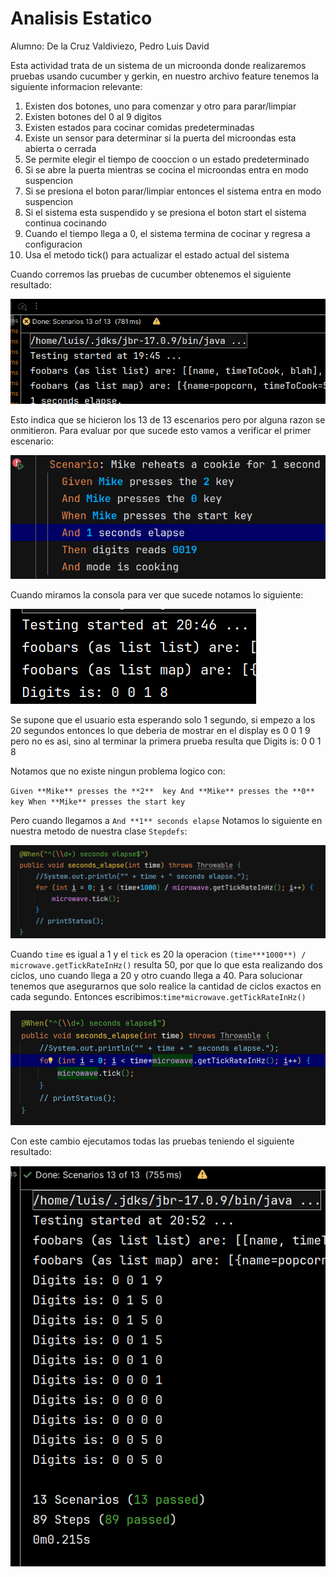# Analisis Estatico

Alumno: De la Cruz Valdiviezo, Pedro Luis David

Esta actividad trata de un sistema de un microonda donde realizaremos pruebas usando cucumber y gerkin, en nuestro archivo feature tenemos la siguiente informacion relevante:

1. Existen dos botones, uno para comenzar y otro para parar/limpiar
2. Existen botones del 0 al 9 digitos
3. Existen estados para cocinar comidas predeterminadas
4. Existe un sensor para determinar si la puerta del microondas esta abierta o cerrada
5. Se permite elegir el tiempo de cooccion o un estado predeterminado
6. Si se abre la puerta mientras se cocina el microondas entra en modo suspencion
7. Si se presiona el boton parar/limpiar entonces el sistema entra en modo suspencion
8. Si el sistema esta suspendido y se presiona el boton start el sistema continua cocinando
9. Cuando el tiempo llega a 0, el sistema termina de cocinar y regresa a configuracion
10. Usa el metodo tick() para actualizar el estado actual del sistema

Cuando corremos las pruebas de cucumber obtenemos el siguiente resultado:

![Untitled](Analisis%20Estatico%2059359d68eed64353988929e9dc06299b/Untitled.png)

Esto indica que se hicieron los 13 de 13 escenarios pero por alguna razon se onmitieron. Para evaluar por que sucede esto vamos a verificar el primer escenario:

![Untitled](Analisis%20Estatico%2059359d68eed64353988929e9dc06299b/Untitled%201.png)

Cuando miramos la consola para ver que sucede notamos lo siguiente:

![Untitled](Analisis%20Estatico%2059359d68eed64353988929e9dc06299b/Untitled%202.png)

Se supone que el usuario esta esperando solo 1 segundo, si empezo a los 20 segundos entonces lo que deberia de mostrar en el display es 0 0 1 9 pero no es asi, sino al terminar la primera prueba resulta que Digits is: 0 0 1 8

Notamos que no existe ningun problema logico con:

`Given **Mike** presses the **2** 
key And **Mike** presses the **0** key
When **Mike** presses the start key`

Pero cuando llegamos a `And **1** seconds elapse` Notamos lo siguiente en nuestra metodo de nuestra clase `Stepdefs`:

![Untitled](Analisis%20Estatico%2059359d68eed64353988929e9dc06299b/Untitled%203.png)

Cuando `time` es igual a 1 y el `tick` es 20 la operacion `(time***1000**) / microwave.getTickRateInHz()` resulta 50, por que lo que esta realizando dos ciclos, uno cuando llega a 20 y otro cuando llega a 40. Para solucionar tenemos que asegurarnos que solo realice la cantidad de ciclos exactos en cada segundo. Entonces escribimos:`time*microwave.getTickRateInHz()`

![Untitled](Analisis%20Estatico%2059359d68eed64353988929e9dc06299b/Untitled%204.png)

Con este cambio ejecutamos todas las pruebas teniendo el siguiente resultado:

![Untitled](Analisis%20Estatico%2059359d68eed64353988929e9dc06299b/Untitled%205.png)